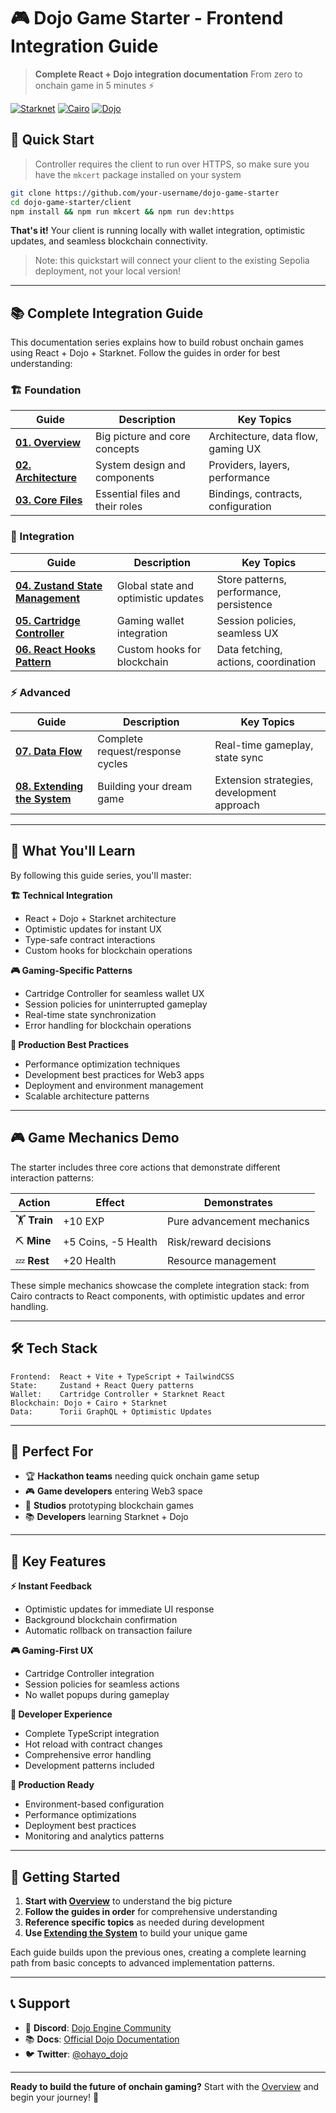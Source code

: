 # 🎮 Dojo Game Starter - Frontend Integration Guide

> **Complete React + Dojo integration documentation**
> From zero to onchain game in 5 minutes ⚡

[![Starknet](https://img.shields.io/badge/Starknet-Ready-orange)](https://starknet.io) [![Cairo](https://img.shields.io/badge/Cairo-2.0-blue)](https://cairo-lang.org) [![Dojo](https://img.shields.io/badge/Dojo-ECS-red)](https://dojoengine.org)

## 🚀 Quick Start

> Controller requires the client to run over HTTPS, so make sure you have the `mkcert` package installed on your system

```bash
git clone https://github.com/your-username/dojo-game-starter
cd dojo-game-starter/client
npm install && npm run mkcert && npm run dev:https
```

**That's it!** Your client is running locally with wallet integration, optimistic updates, and seamless blockchain connectivity.

> Note: this quickstart will connect your client to the existing Sepolia deployment, not your local version!

---

## 📚 Complete Integration Guide

This documentation series explains how to build robust onchain games using React + Dojo + Starknet. Follow the guides in order for best understanding:

### **🏗️ Foundation**
| Guide | Description | Key Topics |
|-------|-------------|------------|
| **[01. Overview](./docs/01-overview.md)** | Big picture and core concepts | Architecture, data flow, gaming UX |
| **[02. Architecture](./docs/02-architecture.md)** | System design and components | Providers, layers, performance |
| **[03. Core Files](./docs/03-core-files.md)** | Essential files and their roles | Bindings, contracts, configuration |

### **🔧 Integration**
| Guide | Description | Key Topics |
|-------|-------------|------------|
| **[04. Zustand State Management](./docs/04-zustand-state-management.md)** | Global state and optimistic updates | Store patterns, performance, persistence |
| **[05. Cartridge Controller](./docs/05-cartridge-controller.md)** | Gaming wallet integration | Session policies, seamless UX |
| **[06. React Hooks Pattern](./docs/06-react-hooks-pattern.md)** | Custom hooks for blockchain | Data fetching, actions, coordination |

### **⚡ Advanced**
| Guide | Description | Key Topics |
|-------|-------------|------------|
| **[07. Data Flow](./docs/07-data-flow.md)** | Complete request/response cycles | Real-time gameplay, state sync |
| **[08. Extending the System](./docs/08-extending-system.md)** | Building your dream game | Extension strategies, development approach |

---

## 🎯 What You'll Learn

By following this guide series, you'll master:

**🏗️ Technical Integration**
- React + Dojo + Starknet architecture
- Optimistic updates for instant UX
- Type-safe contract interactions
- Custom hooks for blockchain operations

**🎮 Gaming-Specific Patterns**
- Cartridge Controller for seamless wallet UX
- Session policies for uninterrupted gameplay
- Real-time state synchronization
- Error handling for blockchain operations

**🚀 Production Best Practices**
- Performance optimization techniques
- Development best practices for Web3 apps
- Deployment and environment management
- Scalable architecture patterns

---

## 🎮 Game Mechanics Demo

The starter includes three core actions that demonstrate different interaction patterns:

| Action | Effect | Demonstrates |
|--------|--------|--------------|
| 🏋️ **Train** | +10 EXP | Pure advancement mechanics |
| ⛏️ **Mine** | +5 Coins, -5 Health | Risk/reward decisions |
| 💤 **Rest** | +20 Health | Resource management |

These simple mechanics showcase the complete integration stack: from Cairo contracts to React components, with optimistic updates and error handling.

---

## 🛠️ Tech Stack

```
Frontend:  React + Vite + TypeScript + TailwindCSS
State:     Zustand + React Query patterns
Wallet:    Cartridge Controller + Starknet React
Blockchain: Dojo + Cairo + Starknet
Data:      Torii GraphQL + Optimistic Updates
```

---

## 🎯 Perfect For

- 🏆 **Hackathon teams** needing quick onchain game setup
- 🎮 **Game developers** entering Web3 space
- 🏢 **Studios** prototyping blockchain games
- 📚 **Developers** learning Starknet + Dojo

---

## 🌟 Key Features

**⚡ Instant Feedback**
- Optimistic updates for immediate UI response
- Background blockchain confirmation
- Automatic rollback on transaction failure

**🎮 Gaming-First UX**
- Cartridge Controller integration
- Session policies for seamless actions
- No wallet popups during gameplay

**🔧 Developer Experience**
- Complete TypeScript integration
- Hot reload with contract changes
- Comprehensive error handling
- Development patterns included

**🚀 Production Ready**
- Environment-based configuration
- Performance optimizations
- Deployment best practices
- Monitoring and analytics patterns

---

## 🚀 Getting Started

1. **Start with [Overview](./docs/01-overview.md)** to understand the big picture
2. **Follow the guides in order** for comprehensive understanding
3. **Reference specific topics** as needed during development
4. **Use [Extending the System](./docs/09-extending-system.md)** to build your unique game

Each guide builds upon the previous ones, creating a complete learning path from basic concepts to advanced implementation patterns.

---

## 📞 Support

- 💬 **Discord**: [Dojo Engine Community](https://discord.com/invite/dojoengine)
- 📚 **Docs**: [Official Dojo Documentation](https://dojoengine.org)
- 🐦 **Twitter**: [@ohayo_dojo](https://twitter.com/ohayo_dojo)

---

**Ready to build the future of onchain gaming?** Start with the [Overview](./docs/01-overview.md) and begin your journey! 🚀

